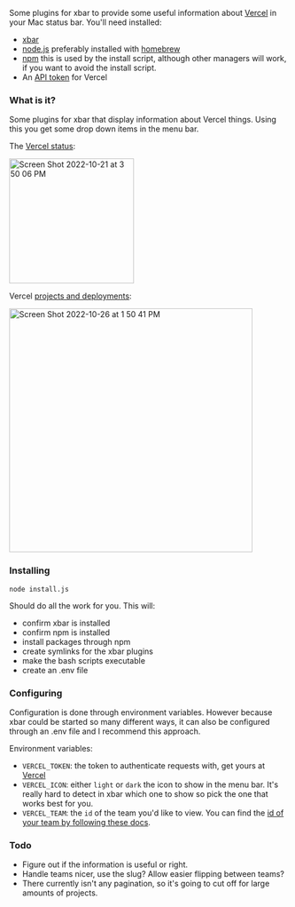 Some plugins for xbar to provide some useful information about [Vercel](https://vercel.com/) in your Mac status bar. You'll need installed:
* [xbar](https://github.com/matryer/xbar)
* [node.js](https://nodejs.org/en/) preferably installed with [homebrew](https://brew.sh/)
* [npm](https://npmjs.com) this is used by the install script, although other managers will work, if you want to avoid the install script.
* An [API token](https://vercel.com/account/tokens) for Vercel

### What is it?

Some plugins for xbar that display information about Vercel things. Using this you get some drop down items in the menu bar.

The [Vercel status](https://www.vercel-status.com):

<img width="225" alt="Screen Shot 2022-10-21 at 3 50 06 PM" src="https://user-images.githubusercontent.com/74699/197300588-8e61114f-d903-4e55-ac62-af53392fa61e.png">

Vercel [projects and deployments](https://vercel.com/dashboard):

<img width="439" alt="Screen Shot 2022-10-26 at 1 50 41 PM" src="https://user-images.githubusercontent.com/74699/198135053-5d20e869-4df2-4eff-8f93-ce49033d689e.png">

### Installing

`node install.js`

Should do all the work for you. This will:
* confirm xbar is installed
* confirm npm is installed
* install packages through npm
* create symlinks for the xbar plugins
* make the bash scripts executable
* create an .env file

### Configuring

Configuration is done through environment variables. However because xbar could be started so many different ways, it can also be configured through an .env file and I recommend this approach.

Environment variables:
* `VERCEL_TOKEN`: the token to authenticate requests with, get yours at [Vercel](https://vercel.com)
* `VERCEL_ICON`: either `light` or `dark` the icon to show in the menu bar. It's really hard to detect in xbar which one to show so pick the one that works best for you.
* `VERCEL_TEAM`: the `id` of the team you'd like to view. You can find the [id of your team by following these docs](https://vercel.com/docs/rest-api#introduction/api-basics).

### Todo

* Figure out if the information is useful or right.
* Handle teams nicer, use the slug? Allow easier flipping between teams?
* There currently isn't any pagination, so it's going to cut off for large amounts of projects.
